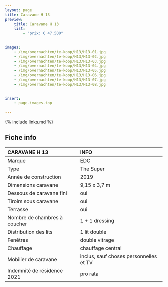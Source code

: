 ```yaml
---
layout: page
title: Caravane H 13
preview: 
    title: Caravane H 13
    list:
        - "prix: € 47.500"
        
        
images:
    - /img/overnachten/te-koop/H13/H13-01.jpg
    - /img/overnachten/te-koop/H13/H13-02.jpg
    - /img/overnachten/te-koop/H13/H13-03.jpg
    - /img/overnachten/te-koop/H13/H13-04.jpg
    - /img/overnachten/te-koop/H13/H13-05.jpg
    - /img/overnachten/te-koop/H13/H13-06.jpg
    - /img/overnachten/te-koop/H13/H13-07.jpg
    - /img/overnachten/te-koop/H13/H13-08.jpg
    
    
insert:
    - page-images-top
    
---
```


{% include links.md %}



## Fiche info 

CARAVANE H 13               | INFO        | 
:---------------------------|:------------|
Marque                      |EDC
Type                        |The Super
Année de construction       |2019
Dimensions caravane         |9,15 x 3,7 m
Dessous de caravane fini    |oui
Tiroirs sous caravane       |oui
Terrasse                    |oui
Nombre de chambres à coucher|1 + 1 dressing
Distribution des lits       |1 lit double
Fenêtres                    |double vitrage
Chauffage                   |chauffage central
Mobilier de caravane        |inclus, sauf choses personnelles et TV
Indemnité de résidence 2021 |pro rata
